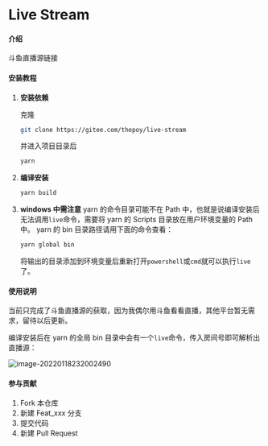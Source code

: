 # Live Stream

#### 介绍
斗鱼直播源链接


#### 安装教程

1. **安装依赖**

   克隆

   ```bash
   git clone https://gitee.com/thepoy/live-stream
   ```

   并进入项目目录后

   ```bash
   yarn
   ```

2. **编译安装**

   ```bash
   yarn build
   ```
   
3. **windows 中需注意**
   yarn 的命令目录可能不在 Path 中，也就是说编译安装后无法调用`live`命令，需要将 yarn 的 Scripts 目录放在用户环境变量的 Path 中。
   yarn 的 bin 目录路径请用下面的命令查看：

   ```bash
   yarn global bin
   ```

   将输出的目录添加到环境变量后重新打开`powershell`或`cmd`就可以执行`live`了。

#### 使用说明

当前只完成了斗鱼直播源的获取，因为我偶尔用斗鱼看看直播，其他平台暂无需求，留待以后更新。

编译安装后在 yarn 的全局 bin 目录中会有一个`live`命令，传入房间号即可解析出直播源：

![image-20220118232002490](https://s4.ax1x.com/2022/01/18/7BoYyn.png)

#### 参与贡献

1.  Fork 本仓库
2.  新建 Feat_xxx 分支
3.  提交代码
4.  新建 Pull Request
